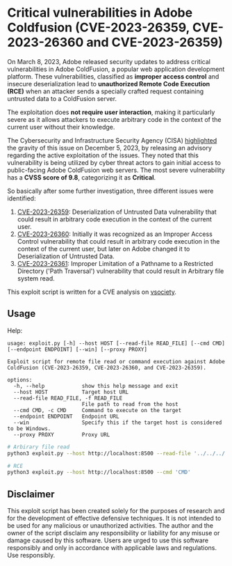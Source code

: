# Critical vulnerabilities in Adobe Coldfusion (CVE-2023-26359, CVE-2023-26360 and CVE-2023-26359)

On March 8, 2023, Adobe released security updates to address critical vulnerabilities in Adobe ColdFusion, a popular web application development platform. These vulnerabilities, classified as **improper access control** and insecure deserialization lead to **unauthorized Remote Code Execution (RCE)** when an attacker sends a specially crafted request containing untrusted data to a ColdFusion server.

The exploitation does **not require user interaction**, making it particularly severe as it allows attackers to execute arbitrary code in the context of the current user without their knowledge.

The Cybersecurity and Infrastructure Security Agency (CISA) [highlighted](https://www.cisa.gov/news-events/cybersecurity-advisories/aa23-339a) the gravity of this issue on December 5, 2023, by releasing an advisory regarding the active exploitation of the issues. They noted that this vulnerability is being utilized by cyber threat actors to gain initial access to public-facing Adobe ColdFusion web servers. The most severe vulnerability has a **CVSS score of 9.8**, categorizing it as **Critical**.

So basically after some further investigation, three different issues were identified:

1.  [CVE-2023-26359](https://nvd.nist.gov/vuln/detail/CVE-2023-26359): Deserialization of Untrusted Data vulnerability that could result in arbitrary code execution in the context of the current user.
2.  [CVE-2023-26360](https://nvd.nist.gov/vuln/detail/CVE-2023-26360): Initially it was recognized as an Improper Access Control vulnerability that could result in arbitrary code execution in the context of the current user, but later on Adobe changed it to Deserialization of Untrusted Data.
3.  [CVE-2023-26361](https://nvd.nist.gov/vuln/detail/CVE-2023-26361): Improper Limitation of a Pathname to a Restricted Directory ('Path Traversal') vulnerability that could result in Arbitrary file system read.

This exploit script is written for a CVE analysis on [vsociety]([https://www.vicarius.io/vsociety/](https://www.vicarius.io/vsociety/)).


## Usage

Help:
```text
usage: exploit.py [-h] --host HOST [--read-file READ_FILE] [--cmd CMD] [--endpoint ENDPOINT] [--win] [--proxy PROXY]

Exploit script for remote file read or command execution against Adobe ColdFusion (CVE-2023-26359, CVE-2023-26360, and CVE-2023-26359).

options:
  -h, --help            show this help message and exit
  --host HOST           Target host URL
  --read-file READ_FILE, -f READ_FILE
                        File path to read from the host
  --cmd CMD, -c CMD     Command to execute on the target
  --endpoint ENDPOINT   Endpoint URL
  --win                 Specify this if the target host is considered to be Windows.
  --proxy PROXY         Proxy URL
```

```bash
# Arbirary file read
python3 exploit.py --host http://localhost:8500 --read-file '../../../../etc/passwd'

# RCE
python3 exploit.py --host http://localhost:8500 --cmd 'CMD'
```


## Disclaimer
This exploit script has been created solely for the purposes of research and for the development of effective defensive techniques. It is not intended to be used for any malicious or unauthorized activities. The author and the owner of the script disclaim any responsibility or liability for any misuse or damage caused by this software. Users are urged to use this software responsibly and only in accordance with applicable laws and regulations. Use responsibly.
